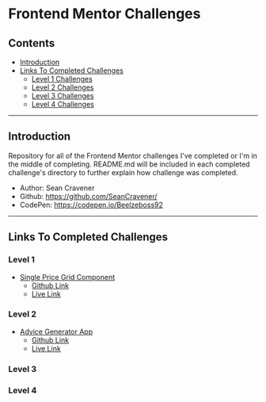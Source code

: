 # Frontend Mentor Challenges

## Contents

- [Introduction](#introduction)
- [Links To Completed Challenges](#links-to-completed-challenges)
  - [Level 1 Challenges](#level-1-challenges)
  - [Level 2 Challenges](#level-2-challenges)
  - [Level 3 Challenges](#level-3-challenges)
  - [Level 4 Challenges](#level-4-challenges)

---

## Introduction

Repository for all of the Frontend Mentor challenges I've completed or I'm in the middle of completing. README.md will be included in each completed challenge's directory to further explain how challenge was completed.

- Author: Sean Cravener
- Github: https://github.com/SeanCravener/
- CodePen: https://codepen.io/Beelzeboss92

---

## Links To Completed Challenges

### Level 1

- [Single Price Grid Component](https://www.frontendmentor.io/challenges/single-price-grid-component-5ce41129d0ff452fec5abbbc)
  - [Github Link](https://github.com/SeanCravener/frontend-mentor-challenges/tree/main/level-1/single-price-grid)
  - [Live Link](https://codepen.io/Beelzeboss92/pen/ExppELE)

### Level 2

- [Advice Generator App](https://www.frontendmentor.io/challenges/advice-generator-app-QdUG-13db)
  - [Github Link](https://github.com/SeanCravener/frontend-mentor-challenges/tree/main/level-2/advice-generator-app)
  - [Live Link](https://codepen.io/Beelzeboss92/pen/poZZaBJ)

### Level 3

### Level 4
